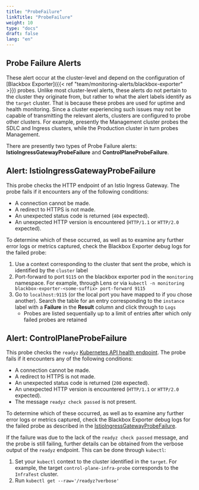 ```yaml
---
title: "ProbeFailure"
linkTitle: "ProbeFailure"
weight: 10
type: "docs"
draft: false
lang: "en"
---
```



## Probe Failure Alerts

These alert occur at the cluster-level and depend on the configuration of [Blackbox Exporter]({{< ref "team/monitoring-alerts/blackbox-exporter" >}}) probes. Unlike most cluster-level alerts, these alerts do not pertain to the cluster they originate from, but rather to what the alert labels identify as the `target` cluster. That is because these probes are used for uptime and health monitoring. Since a cluster experiencing such issues may not be capable of transmitting the relevant alerts, clusters are configured to probe other clusters. For example, presently the Management cluster probes the SDLC and Ingress clusters, while the Production cluster in turn probes Management.

There are presently two types of Probe Failure alerts: **IstioIngressGatewayProbeFailure** and **ControlPlaneProbeFailure**.

## Alert: IstioIngressGatewayProbeFailure

This probe checks the HTTP endpoint of an Istio Ingress Gateway. The probe fails if it encounters any of the following conditions:
- A connection cannot be made.
- A redirect to HTTPS is not made.
- An unexpected status code is returned (`404` expected).
- An unexpected HTTP version is encountered (`HTTP/1.1` or `HTTP/2.0` expected).

To determine which of these occurred, as well as to examine any further error logs or metrics captured, check the Blackbox Exporter debug logs for the failed probe:
1. Use a context corresponding to the cluster that sent the probe, which is identified by the `cluster` label
1. Port-forward to port `9115` on the blackbox exporter pod in the `monitoring` namespace. For example, through Lens or via `kubectl -n monitoring blackbox-exporter-<some-suffix> port-forward 9115`
1. Go to `localhost:9115` (or the local port you have mapped to if you chose another). Search the table for an entry corresponding to the `instance` label with a **Failure** in the **Result** column and click through to `Logs`
   - Probes are listed sequentially up to a limit of entries after which only failed probes are retained

## Alert: ControlPlaneProbeFailure

This probe checks the `readyz` [Kubernetes API health endpoint](https://kubernetes.io/docs/reference/using-api/health-checks/). The probe fails if it encounters any of the following conditions:
- A connection cannot be made.
- A redirect to HTTPS is not made.
- An unexpected status code is returned (`200` expected).
- An unexpected HTTP version is encountered (`HTTP/1.1` or `HTTP/2.0` expected).
- The message `readyz check passed` is not present.

To determine which of these occurred, as well as to examine any further error logs or metrics captured, check the Blackbox Exporter debug logs for the failed probe as described in the [IstioIngressGatewayProbeFailure](#alert-istioingressgatewayprobefailure).

If the failure was due to the lack of the `readyz check passed` message, and the probe is still failing, further details can be obtained from the verbose output of the `readyz` endpoint. This can be done through `kubectl`:
1. Set your `kubectl` context to the cluster identified in the `target`. For example, the target `control-plane-infra-probe` corresponds to the `InfraTest` cluster.
1. Run  `kubectl get --raw='/readyz?verbose'`

